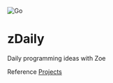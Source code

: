 

![Go](https://github.com/mchirico/zDaily/workflows/Go/badge.svg)

# zDaily

Daily programming ideas with Zoe

Reference [Projects](https://github.com/mchirico/zDaily/projects/1)


